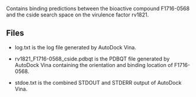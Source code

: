 Contains binding predictions between the bioactive compound F1716-0568 and the cside search space on the virulence factor rv1821.

## Files

- log.txt is the log file generated by AutoDock Vina.

- rv1821_F1716-0568_cside.pdbqt is the PDBQT file generated by AutoDock Vina containing the orientation and binding location of F1716-0568.

- stdoe.txt is the combined STDOUT and STDERR output of AutoDock Vina.

